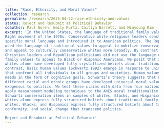 ```yaml
---
title: "Race, Ethnicity, and Moral Values"
collection: research
permalink: /research/2025-04-22-race-ethnicity-and-values
status: Reject and Resubmit at Political Behavior
coauthor: Paul Goren, Emily Kurtz, Caitlyn Barrett, and Minyoung Kim
excerpt: 'In the United States, the language of traditional family values took root in the Religious
Right movement of the 1970s. Conservative white religious leaders constructed a
specific moral language and introduced it to American politics. The Republican Party
used the language of traditional values to appeal to mobilize conservative Christians
and appeal to culturally conservative whites more broadly. By contrast, conservative
Christian leaders and Republican politicians did not use the language of traditional
family values to appeal to Black or Hispanic Americans. We posit that in response
whites alone have developed fully crystallized beliefs about traditional family values. By
contrast, basic human values (Schwartz 1992) emerge in response to universal needs
that confront all individuals in all groups and societies. Human values express these
needs in the form of cognitive goals. Schwartz’s theory suggests that members of
different racial and ethnic groups have developed universal moral values that are
exogenous to politics. We test these claims with data from four national surveys. We
apply measurement modeling techniques to the ANES moral traditionalism and
Schwartz conservation items in samples of whites, Blacks, and Hispanics. We find that
whites alone express fully structured beliefs about traditional family values; and that
whites, Blacks, and Hispanics express fully structured beliefs about tradition,
conformity, and social change that transcend politics.

Reject and Resubmit at Political Behavior'
---
```


